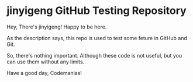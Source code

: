 # jinyigeng GitHub Testing Repository

Hey, There's jinyigeng! Happy to be here.

As the description says, this repo is used to test some feture in GitHub and Git.

So, there's nothing important. Although these code is not useful, but you can use them without any limits.

Have a good day, Codemanias!
